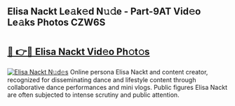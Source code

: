 ## Elisa Nackt Le𝚊k𝚎d N𝚞𝚍e - Part-9AT Vid𝚎o Le𝚊ks Photos CZW6S

# <h2><a href="http://fb7jho.evod.top/?m=Elisa+Nackt">🔗 👉🔴 Elisa Nackt Vid𝚎o Ph𝚘t𝚘s</a></h2>

[![Elisa Nackt N𝚞d𝚎s](https://i.imgur.com/8V9OHl7.gif)](http://fb7jho.evod.top/?m=Elisa+Nackt)
Online persona Elisa Nackt and content creator, recognized for disseminating dance and lifestyle content through collaborative dance performances and mini vlogs. Public figures Elisa Nackt are often subjected to intense scrutiny and public attention. 

